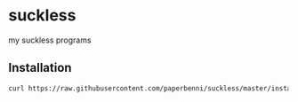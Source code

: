 # suckless
my suckless programs

## Installation
```sh
curl https://raw.githubusercontent.com/paperbenni/suckless/master/install.sh | bash
```
